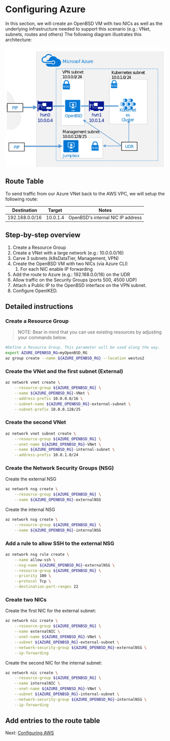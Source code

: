 
# Configuring Azure


In this section, we will create an OpenBSD VM with two NICs as well as the underlying infrastructure needed to support this scenario (e.g.: VNet, subnets, routes and others) The following diagram illustrates this architecture:

![Azure topology](images/topology-azure.png)


## Route Table

To send traffic from our Azure VNet back to the AWS VPC, we will setup the following route:

|Destination | Target | Notes   
|---|---|---
|192.168.0.0/16 | 10.0.1.4 | OpenBSD's internal NIC IP address

## Step-by-step overview

1. Create a Resource Group
1. Create a VNet with a large network (e.g.: 10.0.0.0/16)
1. Carve 3 subnets (k8sDataTier, Management, VPN)
1. Create the OpenBSD VM with two NICs (via Azure CLI)
    1. For each NIC enable IP forwarding
1. Add the route to Azure (e.g.: 192.168.0.0/16) on the UDR
1. Allow traffic on the Security Groups (ports 500, 4500 UDP)
1. Attach a Public IP to the OpenBSD interface on the VPN subnet.
1. Configure OpenIKED.

## Detailed instructions

### Create a Resource Group

> NOTE: Bear in mind that you can use existing resources by adjusting your commands below. 


```bash
#Define a Resource Group. This parameter will be used along the way.
export AZURE_OPENBSD_RG=myOpenBSD_RG
az group create --name ${AZURE_OPENBSD_RG} --location westus2
```

### Create the VNet and the first subnet (External)

```bash 
az network vnet create \
    --resource-group ${AZURE_OPENBSD_RG} \
    --name ${AZURE_OPENBSD_RG}-VNet \
    --address-prefix 10.0.0.0/16 \
    --subnet-name ${AZURE_OPENBSD_RG}-external-subnet \
    --subnet-prefix 10.0.0.128/25
```

### Create the second VNet
```bash 
az network vnet subnet create \
    --resource-group ${AZURE_OPENBSD_RG} \
    --vnet-name ${AZURE_OPENBSD_RG}-VNet \
    --name ${AZURE_OPENBSD_RG}-internal-subnet \
    --address-prefix 10.0.1.0/24
```

### Create the Network Security Groups (NSG)

Create the external NSG 
```bash 
az network nsg create \
    --resource-group ${AZURE_OPENBSD_RG} \
    --name ${AZURE_OPENBSD_RG}-externalNSG
```

Create the internal NSG
```bash
az network nsg create \
    --resource-group ${AZURE_OPENBSD_RG} \
    --name ${AZURE_OPENBSD_RG}-internalNSG
```

### Add a rule to allow SSH to the external NSG

```bash
az network nsg rule create \
    --name allow-ssh \
    --nsg-name ${AZURE_OPENBSD_RG}-externalNSG \
    --resource-group ${AZURE_OPENBSD_RG} \
    --priority 100 \
    --protocol Tcp \
    --destination-port-ranges 22
```

### Create two NICs

Create the first NIC for the external subnet:

```bash
az network nic create \
    --resource-group ${AZURE_OPENBSD_RG} \
    --name externalNIC \
    --vnet-name ${AZURE_OPENBSD_RG}-VNet \
    --subnet ${AZURE_OPENBSD_RG}-external-subnet \
    --network-security-group ${AZURE_OPENBSD_RG}-externalNSG \
    --ip-forwarding
```

Create the second NIC for the internal subnet:

```bash
az network nic create \
    --resource-group ${AZURE_OPENBSD_RG} \
    --name internalNIC \
    --vnet-name ${AZURE_OPENBSD_RG}-VNet \
    --subnet ${AZURE_OPENBSD_RG}-internal-subnet \
    --network-security-group ${AZURE_OPENBSD_RG}-internalNSG \
    --ip-forwarding
```

## Add entries to the route table



Next: [Configuring AWS](03-configuring-aws.md)